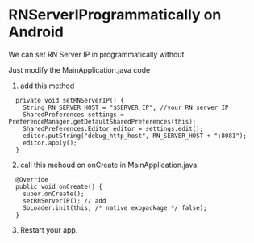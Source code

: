 # RNServerIProgrammatically on Android
We can set RN Server IP in programmatically without 

Just modify the MainApplication.java code

1. add this method

```
  private void setRNServerIP() {
    String RN_SERVER_HOST = "$SERVER_IP"; //your RN server IP
    SharedPreferences settings = PreferenceManager.getDefaultSharedPreferences(this);
    SharedPreferences.Editor editor = settings.edit();
    editor.putString("debug_http_host", RN_SERVER_HOST + ":8081");
    editor.apply();
  }
```

2. call this mehoud on onCreate in MainApplication.java. 
```
  @Override
  public void onCreate() {
    super.onCreate();  
    setRNServerIP(); // add
    SoLoader.init(this, /* native exopackage */ false);
  }
```

3. Restart your app.



